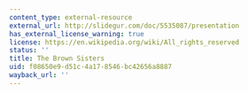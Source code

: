```yaml
---
content_type: external-resource
external_url: http://slidegur.com/doc/5535087/presentation
has_external_license_warning: true
license: https://en.wikipedia.org/wiki/All_rights_reserved
status: ''
title: The Brown Sisters
uid: f08650e9-d51c-4a17-8546-bc42656a8887
wayback_url: ''
---
```

